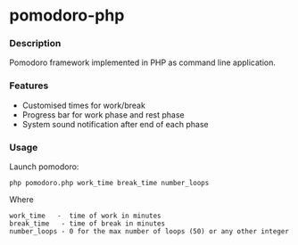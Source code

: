 # pomodoro-php

### Description
Pomodoro framework implemented in PHP as command line application.

### Features
- Customised times for work/break
- Progress bar for work phase and rest phase
- System sound notification after end of each phase

### Usage
Launch pomodoro:
```
php pomodoro.php work_time break_time number_loops
```
Where
```
work_time   -  time of work in minutes
break_time   - time of break in minutes
number_loops - 0 for the max number of loops (50) or any other integer
```
